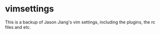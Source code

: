 vimsettings
==========

This is a backup of Jason Jiang's vim settings, including the plugins, the rc files and etc.
